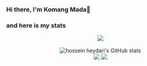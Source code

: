 ### Hi there, I'm Komang Mada👋

### and here is my stats
<p align="center"><img src="[https://www.codewars.com/users/SatriaAPN/badges/large](https://www.google.com/url?sa=i&url=https%3A%2F%2Fwww.deviantart.com%2Fishidafalido%2Fart%2FSIGNATURE-BANNER-Zero-Two-903831742&psig=AOvVaw2B34Fb4P7cwpDdABfajQ9A&ust=1690203436913000&source=images&cd=vfe&opi=89978449&ved=0CBEQjRxqFwoTCJjSy96SpIADFQAAAAAdAAAAABAE)"/><br /><br />
  <img src="https://github-readme-stats.vercel.app/api?username=SatriaAPN&show_icons=true&include_all_commits=true&theme=monokai" alt="hossein heydari's GitHub stats" /><br />
  <img src="https://github-readme-streak-stats.herokuapp.com/?user=SatriaAPN&theme=monokai"/>
  <img src="https://github-readme-stats.vercel.app/api/top-langs/?username=SatriaAPN&layout=compact&theme=monokai&langs_count=12"/><br />
</p>

<!--
**Yahmada/Wilwatikta** is a ✨ _special_ ✨ repository because its `README.md` (this file) appears on your GitHub profile.

Here are some ideas to get you started:

- 🔭 I’m currently working on ...
- 🌱 I’m currently learning ...
- 👯 I’m looking to collaborate on ...
- 🤔 I’m looking for help with ...
- 💬 Ask me about ...
- 📫 How to reach me: ...
- 😄 Pronouns: ...
- ⚡ Fun fact: ...
-->

